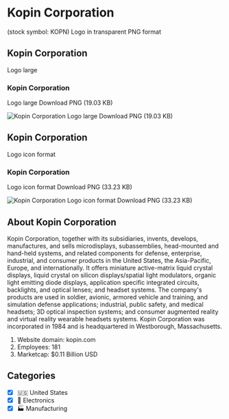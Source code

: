 # Kopin Corporation
 (stock symbol: KOPN) Logo in transparent PNG format

## Kopin Corporation
 Logo large

### Kopin Corporation
 Logo large Download PNG (19.03 KB)

![Kopin Corporation
 Logo large Download PNG (19.03 KB)](/img/orig/KOPN_BIG-df79c598.png)

## Kopin Corporation
 Logo icon format

### Kopin Corporation
 Logo icon format Download PNG (33.23 KB)

![Kopin Corporation
 Logo icon format Download PNG (33.23 KB)](/img/orig/KOPN-7ae55f73.png)

## About Kopin Corporation


Kopin Corporation, together with its subsidiaries, invents, develops, manufactures, and sells microdisplays, subassemblies, head-mounted and hand-held systems, and related components for defense, enterprise, industrial, and consumer products in the United States, the Asia-Pacific, Europe, and internationally. It offers miniature active-matrix liquid crystal displays, liquid crystal on silicon displays/spatial light modulators, organic light emitting diode displays, application specific integrated circuits, backlights, and optical lenses; and headset systems. The company's products are used in soldier, avionic, armored vehicle and training, and simulation defense applications; industrial, public safety, and medical headsets; 3D optical inspection systems; and consumer augmented reality and virtual reality wearable headsets systems. Kopin Corporation was incorporated in 1984 and is headquartered in Westborough, Massachusetts.

1. Website domain: kopin.com
2. Employees: 181
3. Marketcap: $0.11 Billion USD


## Categories
- [x] 🇺🇸 United States
- [x] 🔌 Electronics
- [x] 🏭 Manufacturing
